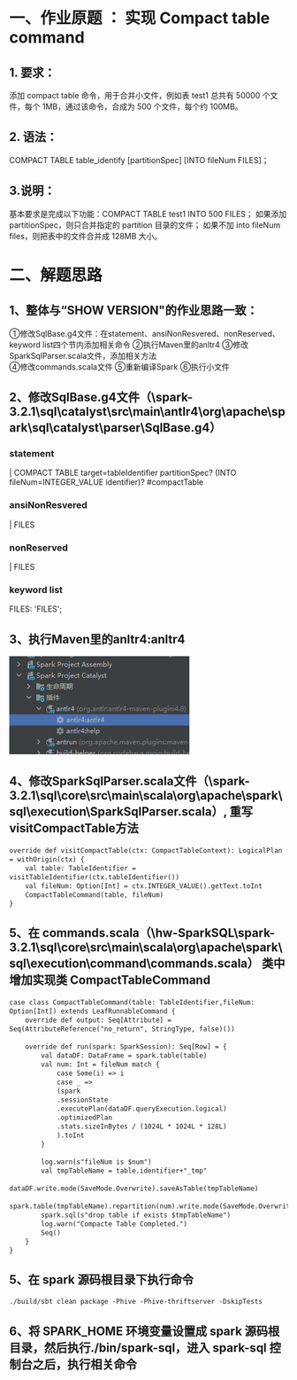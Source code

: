 # 一、作业原题 ： 实现 Compact table command

## 1. 要求：
添加 compact table 命令，用于合并小文件，例如表 test1 总共有 50000 个文件，每个 1MB，通过该命令，合成为 500 个文件，每个约 100MB。

## 2. 语法：
COMPACT TABLE table_identify [partitionSpec] [INTO fileNum FILES]；

## 3.说明：
基本要求是完成以下功能：COMPACT TABLE test1 INTO 500 FILES；
如果添加 partitionSpec，则只合并指定的 partition 目录的文件；
如果不加 into fileNum files，则把表中的文件合并成 128MB 大小。


# 二、解题思路

## 1、整体与“SHOW VERSION"的作业思路一致：
①修改SqlBase.g4文件：在statement、ansiNonResvered、nonReserved、keyword list四个节内添加相关命令
②执行Maven里的anltr4
③修改SparkSqlParser.scala文件，添加相关方法    
④修改commands.scala文件
⑤重新编译Spark
⑥执行小文件

## 2、修改SqlBase.g4文件（\spark-3.2.1\sql\catalyst\src\main\antlr4\org\apache\spark\sql\catalyst\parser\SqlBase.g4）

### statement
| COMPACT TABLE target=tableIdentifier partitionSpec?
(INTO fileNum=INTEGER_VALUE identifier)? #compactTable

### ansiNonResvered
| FILES

### nonReserved
| FILES

### keyword list
FILES: 'FILES';


## 3、执行Maven里的anltr4:anltr4
![img_4.png](img_4.png)


## 4、修改SparkSqlParser.scala文件（\spark-3.2.1\sql\core\src\main\scala\org\apache\spark\sql\execution\SparkSqlParser.scala）, 重写visitCompactTable方法
    override def visitCompactTable(ctx: CompactTableContext): LogicalPlan = withOrigin(ctx) {
        val table: TableIdentifier = visitTableIdentifier(ctx.tableIdentifier())
        val fileNum: Option[Int] = ctx.INTEGER_VALUE().getText.toInt
        CompactTableCommand(table, fileNum)
    }

## 5、在 commands.scala（\hw-SparkSQL\spark-3.2.1\sql\core\src\main\scala\org\apache\spark\sql\execution\command\commands.scala） 类中增加实现类 CompactTableCommand
    case class CompactTableCommand(table: TableIdentifier,fileNum: Option[Int]) extends LeafRunnableCommand {
        override def output: Seq[Attribute] = Seq(AttributeReference("no_return", StringType, false)())
                
        override def run(spark: SparkSession): Seq[Row] = {
            val dataDF: DataFrame = spark.table(table)
            val num: Int = fileNum match {
                case Some(i) => i
                case _ =>
                (spark
                .sessionState
                .executePlan(dataDF.queryExecution.logical)
                .optimizedPlan
                .stats.sizeInBytes / (1024L * 1024L * 128L)
                ).toInt
            }

            log.warn(s"fileNum is $num")
            val tmpTableName = table.identifier+"_tmp"
            dataDF.write.mode(SaveMode.Overwrite).saveAsTable(tmpTableName)
            spark.table(tmpTableName).repartition(num).write.mode(SaveMode.Overwrite).saveAsTable(table.identifier)
            spark.sql(s"drop table if exists $tmpTableName")
            log.warn("Compacte Table Completed.")
            Seq()
        }
    }


## 5、在 spark 源码根目录下执行命令
    ./build/sbt clean package -Phive -Phive-thriftserver -DskipTests

## 6、将 SPARK_HOME 环境变量设置成 spark 源码根目录，然后执行./bin/spark-sql，进入 spark-sql 控制台之后，执行相关命令
